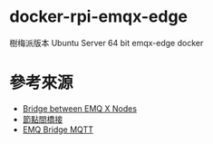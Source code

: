 # docker-rpi-emqx-edge
樹梅派版本 Ubuntu Server 64 bit emqx-edge docker

# 參考來源
* [Bridge between EMQ X Nodes](https://docs.emqx.io/tutorial/v3/en/bridge/emqx_to_emqx.html)
* [節點間橋接](https://docs.emqx.io/tutorial/v3/cn/bridge/emqx_to_emqx.html)
* [EMQ Bridge MQTT](https://github.com/emqx/emqx-bridge-mqtt)
